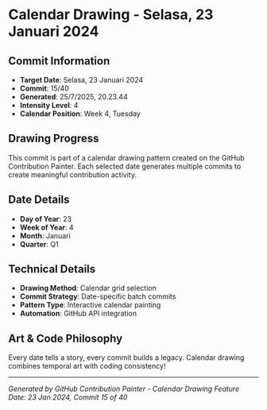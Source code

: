 # Calendar Drawing - Selasa, 23 Januari 2024

## Commit Information
- **Target Date**: Selasa, 23 Januari 2024
- **Commit**: 15/40
- **Generated**: 25/7/2025, 20.23.44
- **Intensity Level**: 4
- **Calendar Position**: Week 4, Tuesday

## Drawing Progress
This commit is part of a calendar drawing pattern created on the GitHub Contribution Painter.
Each selected date generates multiple commits to create meaningful contribution activity.

## Date Details
- **Day of Year**: 23
- **Week of Year**: 4
- **Month**: Januari
- **Quarter**: Q1

## Technical Details
- **Drawing Method**: Calendar grid selection
- **Commit Strategy**: Date-specific batch commits
- **Pattern Type**: Interactive calendar painting
- **Automation**: GitHub API integration

## Art & Code Philosophy
Every date tells a story, every commit builds a legacy. 
Calendar drawing combines temporal art with coding consistency!

---
*Generated by GitHub Contribution Painter - Calendar Drawing Feature*
*Date: 23 Jan 2024, Commit 15 of 40*